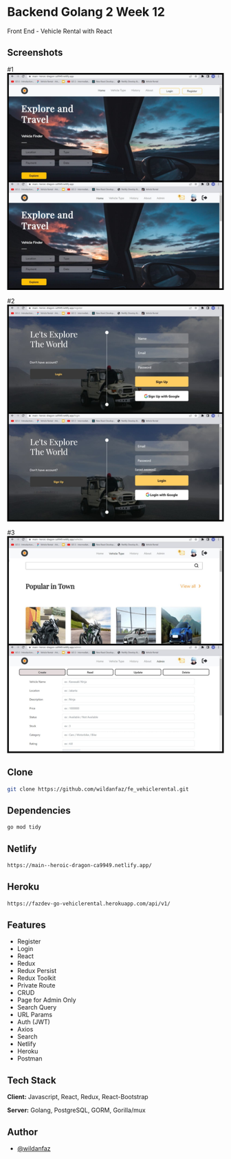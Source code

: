 # Backend Golang 2 Week 12

Front End - Vehicle Rental with React

## Screenshots

#1
![App Screenshot](./ss/ss1.jpeg)

#2
![App Screenshot](./ss/ss2.jpeg)

#3
![App Screenshot](./ss/ss3.jpeg)

## Clone

```bash
git clone https://github.com/wildanfaz/fe_vehiclerental.git
```

## Dependencies

```bash
go mod tidy
```

## Netlify

```bash
https://main--heroic-dragon-ca9949.netlify.app/
```

## Heroku

```bash
https://fazdev-go-vehiclerental.herokuapp.com/api/v1/
```

## Features

- Register
- Login
- React
- Redux
- Redux Persist
- Redux Toolkit
- Private Route
- CRUD
- Page for Admin Only
- Search Query
- URL Params
- Auth (JWT)
- Axios
- Search
- Netlify
- Heroku
- Postman

## Tech Stack

**Client:** Javascript, React, Redux, React-Bootstrap

**Server:** Golang, PostgreSQL, GORM, Gorilla/mux

## Author

- [@wildanfaz](https://www.github.com/wildanfaz)
